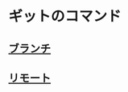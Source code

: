 # ギットのコマンド

## [ブランチ](https://github.com/ghsumiyasu/Git-GitHub/blob/main/README-Comando-Git-Branch-jp.md)
## [リモート](https://github.com/ghsumiyasu/Git-GitHub/blob/main/README-Comando-Git-Remote-jp.md)